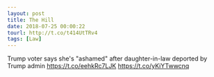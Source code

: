```yaml
---
layout: post
title: The Hill
date: 2018-07-25 00:00:22
tourl: http://t.co/t414UtTRv4
tags: [Law]
---
```

Trump voter says she's "ashamed" after daughter-in-law deported by Trump admin https://t.co/eehkRc7LJK https://t.co/yKiYTwwcnq
